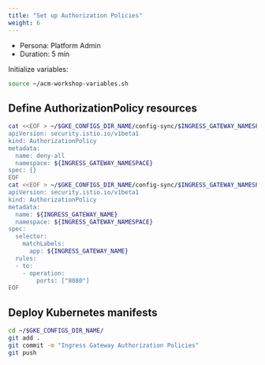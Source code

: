 ```yaml
---
title: "Set up Authorization Policies"
weight: 6
---
```

- Persona: Platform Admin
- Duration: 5 min

Initialize variables:
```Bash
source ~/acm-workshop-variables.sh
```

## Define AuthorizationPolicy resources

```Bash
cat <<EOF > ~/$GKE_CONFIGS_DIR_NAME/config-sync/$INGRESS_GATEWAY_NAMESPACE/authorizationpolicy_denyall.yaml
apiVersion: security.istio.io/v1beta1
kind: AuthorizationPolicy
metadata:
  name: deny-all
  namespace: ${INGRESS_GATEWAY_NAMESPACE}
spec: {}
EOF
cat <<EOF > ~/$GKE_CONFIGS_DIR_NAME/config-sync/$INGRESS_GATEWAY_NAMESPACE/authorizationpolicy_ingress-gateway.yaml
apiVersion: security.istio.io/v1beta1
kind: AuthorizationPolicy
metadata:
  name: ${INGRESS_GATEWAY_NAME}
  namespace: ${INGRESS_GATEWAY_NAMESPACE}
spec:
  selector:
    matchLabels:
      app: ${INGRESS_GATEWAY_NAME}
  rules:
  - to:
    - operation:
        ports: ["8080"]
EOF
```

## Deploy Kubernetes manifests

```Bash
cd ~/$GKE_CONFIGS_DIR_NAME/
git add .
git commit -m "Ingress Gateway Authorization Policies"
git push
```
